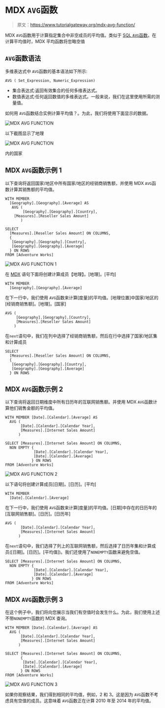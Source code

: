 # MDX `AVG`函数

> 原文：<https://www.tutorialgateway.org/mdx-avg-function/>

MDX `AVG`函数用于计算指定集合中非空成员的平均值。类似于 [SQL `AVG`函数](https://www.tutorialgateway.org/sql-avg-function/)。在计算平均值时，MDX 平均函数将忽略空值

## `AVG`函数语法

多维表达式中 `AVG`函数的基本语法如下所示:

```
AVG ( Set_Expression, Numeric_Expression)
```

*   集合表达式:返回有效集合的任何多维表达式。
*   数值表达式:任何返回数值的多维表达式。一般来说，我们在这里使用所需的测量值。

如何用 `AVG`函数结合实例计算平均值？。为此，我们将使用下面显示的数据。

![MDX AVG FUNCTION](img/424dd1abf56a523998b5be3003916379.png)

以下截图显示了地理

![MDX AVG FUNCTION](img/2123d320ac31970b3e9beb353b0b8750.png)

内的国家

## MDX `AVG`函数示例 1

以下查询将返回国家/地区中所有国家/地区的经销商销售额，并使用 MDX `AVG`函数计算其销售额的平均值。

```
WITH MEMBER 
  [Geography].[Geography].[Average] AS
   AVG (
        [Geography].[Geography].[Country],
	[Measures].[Reseller Sales Amount]
       ) 

SELECT 
  [Measures].[Reseller Sales Amount] ON COLUMNS,
  {
   [Geography].[Geography].[Country], 
   [Geography].[Geography].[Average]
  } ON ROWS
FROM [Adventure Works]
```

![MDX AVG FUNCTION 1](img/c302b8135a2350abc1de4e2d5fcee14b.png)

在 [MDX](https://www.tutorialgateway.org/mdx/) 语句下面将创建计算成员【地理】。[地理]。[平均]

```
WITH MEMBER 
  [Geography].[Geography].[Average] 
```

在下一行中，我们使用 `AVG`函数来计算[度量]的平均值。[地理位置]中国家/地区的[经销商销售额]。[地理]。[国家]

```
AVG (
     [Geography].[Geography].[Country],
     [Measures].[Reseller Sales Amount]
    )
```

在`next`语句中，我们在列中选择了经销商销售额，然后在行中选择了国家/地区集和计算成员

```
SELECT 
  [Measures].[Reseller Sales Amount] ON COLUMNS,
  {
   [Geography].[Geography].[Country], 
   [Geography].[Geography].[Average]
  } ON ROWS

```

## MDX `AVG`函数示例 2

以下查询将返回日期维度中所有日历年的互联网销售额。并使用 MDX `AVG`函数计算他们销售金额的平均值。

```
WITH MEMBER [Date].[Calendar].[Average] AS
  AVG (
       [Date].[Calendar].[Calendar Year],
       [Measures].[Internet Sales Amount]
      ) 

SELECT [Measures].[Internet Sales Amount] ON COLUMNS, 
  NON EMPTY {
             [Date].[Calendar].[Calendar Year], 
             [Date].[Calendar].[Average] 
            } ON ROWS
FROM [Adventure Works]
```

![MDX AVG FUNCTION 2](img/f5118b56dcdb2a974e1ee8da11ac7412.png)

以下语句将创建计算成员[日期]。[日历]。[平均]

```
WITH MEMBER 
  [Date].[Calendar].[Average]  
```

在下一行中，我们使用 `AVG`函数来计算[度量]的平均值。[日期]中存在的日历年的[互联网销售额]。[日历]。[日历年]

```
AVG (
       [Date].[Calendar].[Calendar Year],
       [Measures].[Internet Sales Amount]
      ) 
```

在`next`语句中，我们选择了列上的互联网销售额，然后选择了日历年集和计算成员([日期]。[日历]。[平均值])。我们还使用了`NONEMPTY`函数来避免空值。

```
SELECT [Measures].[Internet Sales Amount] ON COLUMNS, 
  NON EMPTY {
             [Date].[Calendar].[Calendar Year], 
             [Date].[Calendar].[Average] 
            } ON ROWS
FROM [Adventure Works]
```

## MDX `AVG`函数示例 3

在这个例子中，我们将向您展示当我们有空值时会发生什么。为此，我们使用上述不带`NONEMPTY`函数的 MDX 查询。

```
WITH MEMBER [Date].[Calendar].[Average] AS
  AVG (
       [Date].[Calendar].[Calendar Year],
       [Measures].[Internet Sales Amount]
      ) 

SELECT [Measures].[Internet Sales Amount] ON COLUMNS, 
       {
        [Date].[Calendar].[Calendar Year], 
        [Date].[Calendar].[Average] 
       } ON ROWS
FROM [Adventure Works]
```

![MDX AVG FUNCTION 3](img/ec61a6f33a7d7ecbfa78a29f297cb44b.png)

如果你观察结果，我们得到相同的平均值，例如，2 和 3。这是因为 `AVG`函数不考虑具有空值的成员。这意味着 `AVG`函数正在计算 2010 年至 2014 年的平均值。